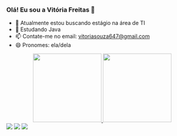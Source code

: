 ### Olá! Eu sou a Vitória Freitas 👋

- 🔭 Atualmente estou buscando estágio na área de TI
- 🌱 Estudando Java
- 📫 Contate-me no email: vitoriasouza647@gmail.com 
- 😄 Pronomes: ela/dela

<div align="center">
  <a href="https://github.com/imvitoriaf">
  <img height="180em" src="https://github-readme-stats.vercel.app/api?username=imvitoriaf&show_icons=true&theme=tokyonight&include_all_commits=true&count_private=true"/>
  <img height="180em" src="https://github-readme-stats.vercel.app/api/top-langs/?username=imvitoriaf&layout=compact&langs_count=7&theme=tokyonight"/>
</div>
  
  <div>
  <a href = "https://mail.google.com/mail/u/0/#inbox"><img src="https://img.shields.io/badge/Gmail-D14836?style=for-the-badge&logo=gmail&logoColor=white" target="_blank"></a>
  <a href="https://www.linkedin.com/in/vit%C3%B3ria-freitas-860510137/" target="_blank"><img src="https://img.shields.io/badge/-LinkedIn-%230077B5?style=for-the-badge&logo=linkedin&logoColor=white" target="_blank"></a> 
  <a href="https://www.linkedin.com/in/vit%C3%B3ria-freitas-860510137/" target="_blank"><img src="https://img.shields.io/badge/-LinkedIn-%230077B5?style=for-the-badge&logo=linkedin&logoColor=white" target="_blank"></a> 
  </div>
